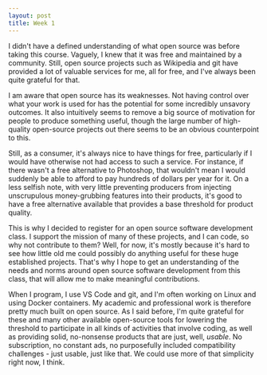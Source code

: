 ```yaml
---
layout: post
title: Week 1
---
```



I didn't have a defined understanding of what open source was before taking this course. Vaguely, I knew that it was free and maintained by a community. Still, open source projects such as Wikipedia and git have provided a lot of valuable services for me, all for free, and I've always been quite grateful for that.

I am aware that open source has its weaknesses. Not having control over what your work is used for has the potential for some incredibly unsavory outcomes. It also intuitively seems to remove a big source of motivation for people to produce something useful, though the large number of high-quality open-source projects out there seems to be an obvious counterpoint to this.

Still, as a consumer, it's always nice to have things for free, particularly if I would have otherwise not had access to such a service. For instance, if there wasn't a free alternative to Photoshop, that wouldn't mean I would suddenly be able to afford to pay hundreds of dollars per year for it. On a less selfish note, with very little preventing producers from injecting unscrupulous money-grubbing features into their products, it's good to have a free alternative available that provides a base threshold for product quality.

This is why I decided to register for an open source software development class. I support the mission of many of these projects, and I can code, so why not contribute to them? Well, for now, it's mostly because it's hard to see how little old me could possibly do anything useful for these huge established projects. That's why I hope to get an understanding of the needs and norms around open source software development from this class, that will allow me to make meaningful contributions.

When I program, I use VS Code and git, and I'm often working on Linux and using Docker containers. My academic and professional work is therefore pretty much built on open source. As I said before, I'm quite grateful for these and many other available open-source tools for lowering the threshold to participate in all kinds of activities that involve coding, as well as providing solid, no-nonsense products that are just, well, *usable*. No subscription, no constant ads, no purposefully included compatibility challenges - just usable, just like that. We could use more of that simplicity right now, I think.